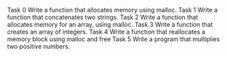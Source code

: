 Task 0 Write a function that allocates memory using malloc.
Task 1 Write a function that concatenates two strings.
Task 2 Write a function that allocates memory for an array, using malloc.
Task 3 Write a function that creates an array of integers.
Task 4 Write a function that reallocates a memory block using malloc and free
Task 5 Write a program that multiplies two positive numbers.
